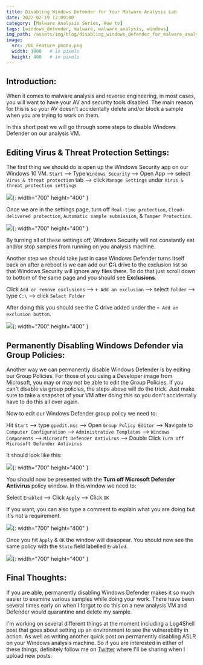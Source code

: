 ```yaml
---
title: Disabling Windows Defender for Your Malware Analysis Lab
date: 2022-02-19 12:00:00
category: [Malware Analysis Series, How to]
tags: [windows_defender, malware, malware_analysis, windows]
img_path: /assets/img/blog/disabling_windows_defender_for_malware_analysis_lab_images
image:
  src: /00_Feature_photo.png
  width: 1000   # in pixels
  height: 400   # in pixels
---
```


## Introduction:
When it comes to malware analysis and reverse engineering, in most cases, you will want to have your AV and security tools disabled. The main reason for this is so your AV doesn't accidentally delete and/or block a sample when you are trying to work on them.  

In this short post we will go through some steps to disable Windows Defender on our analysis VM.

## Editing Virus & Threat Protection Settings:
The first thing we should do is open up the Windows Security app on our Windows 10 VM.
```Start``` --> Type ```Windows Security``` --> Open App --> select ```Virus & threat protection``` tab --> click ```Manage Settings``` under ```Virus & threat protection settings```

![](/01_Finding_virusthreat_protection_settings.png){: width="700" height="400" }

Once we are in the settings page, turn off ```Real-time protection```, ```Cloud-delivered protection```, ```Automatic sample submission```, & ```Tamper Protection```.

![](/02_Turning_off_Windows_protections.png){: width="700" height="400" }


By turning all of these settings off, Windows Security will not constantly eat and/or stop samples from running on you analysis machine.  

Another step we should take just in case Windows Defender turns itself back on after a reboot is we can add our **C:\\** drive to the exclusion list so that Windows Security will ignore any files there.  To do that just scroll down to bottom of the same page and you should see **Exclusions**.

Click ```Add or remove exclusions```  --> ```+ Add an exclusion``` --> select ```folder``` --> type ```C:\``` -->  click ```Select Folder```

After doing this you should see the C drive added under the ```+ Add an exclusion button```.

![](/03_drive_to_exclusions.png){: width="700" height="400" }

## Permanently Disabling Windows Defender via Group Policies:
Another way we can permanently disable Windows Defender is by editing our Group Policies.   For those of you using a Developer image from Microsoft, you may or may not be able to edit the Group Policies.  If you can't disable via group policies, the steps above will do the trick.  Just make sure to take a snapshot of your VM after doing this so you don't accidentally have to do this all over again.

Now to edit our Windows Defender group policy we need to:

Hit ```Start``` --> type ```gpedit.msc``` --> Open ```Group Policy Editor``` --> Navigate to ```Computer Configuration``` --> ```Administrative Templates``` --> ```Windows Components``` --> ```Microsoft Defender Antivirus``` --> Double Click ```Turn off Microsoft Defender Antivirus```

It should look like this:

![](/04_Editing_LGP_settings.png){: width="700" height="400" }

You should now be presented with the **Turn off Microsoft Defender Antivirus** policy window.  In this window we need to:

Select ```Enabled``` --> Click ```Apply``` --> Click ```OK```

If you want, you can also type a comment to explain what you are doing but it's not a requirement.

![](/05_Enabling_TOMDAV_policy.png){: width="700" height="400" }

Once you hit ```Apply``` & ```OK``` the window will disappear.  You should now see the same policy with the ```State``` field labelled ```Enabled```.

![](/06_Checking_to_make_sure_policy_is_on.png){: width="700" height="400" }

## Final Thoughts:
If you are able, permanently disabling Windows Defender makes it so much easier to examine various samples while doing your work.  There have been several times early on when I forgot to do this on a new analysis VM and Defender would quarantine and delete my sample. 

I'm working on several different things at the moment including a Log4Shell post that goes about setting up an environment to see the vulnerability in action.  As well as writing another quick post on permanently disabling ASLR on your Windows analysis machine.  So if you are interested in either of these things, definitely follow me on [Twitter](https://twitter.com/jt_dunnski) where I'll be sharing when I upload new posts.






